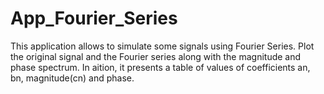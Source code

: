 # App_Fourier_Series
This application allows to simulate some signals using Fourier Series. Plot the original signal and the Fourier series along with the magnitude and phase spectrum. In aition, it presents a table of values of coefficients an, bn, magnitude(cn) and phase.
